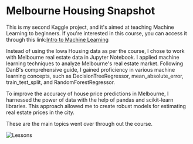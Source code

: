 
# Melbourne Housing Snapshot

This is my second Kaggle project, and it's aimed at teaching Machine Learning to beginners. If you're interested in this course, you can access it through this link:[Intro to Machine Learning](https://www.kaggle.com/learn/intro-to-machine-learning)

Instead of using the Iowa Housing data as per the course, I chose to work with Melbourne real estate data in Jupyter Notebook. I applied machine learning techniques to analyze Melbourne's real estate market. Following DanB's comprehensive guide, I gained proficiency in various machine learning concepts, such as DecisionTreeRegressor, mean_absolute_error, train_test_split, and RandomForestRegressor.

To improve the accuracy of house price predictions in Melbourne, I harnessed the power of data with the help of pandas and scikit-learn libraries. This approach allowed me to create robust models for estimating real estate prices in the city.

These are the main topics went over through out the course. 

![Lessons](https://github.com/soyoungchoe/Melb/assets/143039732/0ca6e5a7-f473-43eb-999c-4268fdd42a72)
